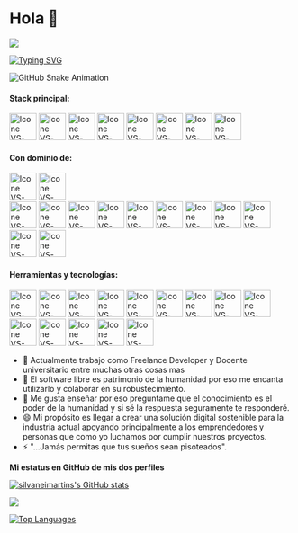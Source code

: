 # Hola 👋 
<a href="https://www.github.com/DanielDev87" target="_blank" rel="noreferrer"><img
src="https://img.shields.io/github/followers/DanielDev87?logo=github&style=for-the-badge&color=6366f1&labelColor=27272a" />

[![Typing SVG](https://readme-typing-svg.herokuapp.com?color=FF3670&size=35&center=true&vCenter=true&width=1000&lines=Bienvenid@+a+mi+perfil+GitHub!;+soy+DanielDev87,+desarrollador+de+Software)](https://git.io/typing-svg)
 
![GitHub Snake Animation](https://raw.githubusercontent.com/DanielDev87/DanielDev87/output/github-contribution-grid-snake.svg)





#### Stack principal:
  [<img height="48px" width="48px" alt="Icone VS-Code" src="https://skillicons.dev/icons?i=html"/>](https://developer.mozilla.org/en-US/docs/Web/HTML)
  [<img height="48px" width="48px" alt="Icone VS-Code" src="https://skillicons.dev/icons?i=css"/>](https://developer.mozilla.org/en-US/docs/Web/CSS)
  [<img height="48px" width="48px" alt="Icone VS-Code" src="https://skillicons.dev/icons?i=js"/>](https://developer.mozilla.org/en-US/docs/Web/JavaScript)
  [<img height="48px" width="48px" alt="Icone VS-Code" src="https://skillicons.dev/icons?i=nodejs"/>](https://nodejs.org/en)
  [<img height="48px" width="48px" alt="Icone VS-Code" src="https://skillicons.dev/icons?i=expressjs"/>](https://expressjs.com/)
  [<img height="48px" width="48px" alt="Icone VS-Code" src="https://skillicons.dev/icons?i=react"/>](https://react.dev/)
  [<img height="48px" width="48px" alt="Icone VS-Code" src="https://skillicons.dev/icons?i=mongo"/>](https://www.mongodb.com)
  [<img height="48px" width="48px" alt="Icone VS-Code" src="https://skillicons.dev/icons?i=mysql"/>](https://mysql.com/)

#### Con dominio de:
  [<img height="48px" width="48px" alt="Icone VS-Code" src="https://skillicons.dev/icons?i=java"/>](https://www.java.com/es/)
  [<img height="48px" width="48px" alt="Icone VS-Code" src="https://skillicons.dev/icons?i=spring"/>](https://spring.io/)  
  [<img height="48px" width="48px" alt="Icone VS-Code" src="https://skillicons.dev/icons?i=ts"/>](https://www.typescriptlang.org/)
  [<img height="48px" width="48px" alt="Icone VS-Code" src="https://skillicons.dev/icons?i=nextjs"/>](https://nextjs.org/)
  [<img height="48px" width="48px" alt="Icone VS-Code" src="https://skillicons.dev/icons?i=nestjs"/>](https://nestjs.com/)
  [<img height="48px" width="48px" alt="Icone VS-Code" src="https://skillicons.dev/icons?i=angular"/>](https://angular.dev/)
  [<img height="48px" width="48px" alt="Icone VS-Code" src="https://skillicons.dev/icons?i=vuejs"/>](https://vuejs.org/)
  [<img height="48px" width="48px" alt="Icone VS-Code" src="https://skillicons.dev/icons?i=php"/>](https://www.php.net/manual/es/)
  [<img height="48px" width="48px" alt="Icone VS-Code" src="https://skillicons.dev/icons?i=c#"/>](https://dotnet.microsoft.com/es-es/languages/csharp)
  [<img height="48px" width="48px" alt="Icone VS-Code" src="https://skillicons.dev/icons?i=sqlite"/>](https://www.sqlite.org/)
  [<img height="48px" width="48px" alt="Icone VS-Code" src="https://skillicons.dev/icons?i=python"/>](https://www.python.org/)
  [<img height="48px" width="48px" alt="Icone VS-Code" src="https://skillicons.dev/icons?i=flask"/>](https://flask.palletsprojects.com/en/stable/)
  [<img height="48px" width="48px" alt="Icone VS-Code" src="https://skillicons.dev/icons?i=fastapi"/>](https://fastapi.tiangolo.com/)

#### Herramientas y tecnologías:
  [<img height="48px" width="48px" alt="Icone VS-Code" src="https://skillicons.dev/icons?i=docker"/>](https://git-scm.com/)
  [<img height="48px" width="48px" alt="Icone VS-Code" src="https://skillicons.dev/icons?i=gitlab"/>](https://git-scm.com/)
  [<img height="48px" width="48px" alt="Icone VS-Code" src="https://skillicons.dev/icons?i=kubernetes"/>](https://git-scm.com/)
  [<img height="48px" width="48px" alt="Icone VS-Code" src="https://skillicons.dev/icons?i=aws"/>](https://git-scm.com/)
  [<img height="48px" width="48px" alt="Icone VS-Code" src="https://skillicons.dev/icons?i=azure"/>](https://git-scm.com/)
  [<img height="48px" width="48px" alt="Icone VS-Code" src="https://skillicons.dev/icons?i=visualstudio"/>](https://git-scm.com/)
  [<img height="48px" width="48px" alt="Icone VS-Code" src="https://skillicons.dev/icons?i=figma"/>](https://www.figma.com/)
  [<img height="48px" width="48px" alt="Icone VS-Code" src="https://skillicons.dev/icons?i=vscode"/>](https://code.visualstudio.com/)
  [<img height="48px" width="48px" alt="Icone VS-Code" src="https://skillicons.dev/icons?i=github"/>](https://github.com/)
  [<img height="48px" width="48px" alt="Icone VS-Code" src="https://skillicons.dev/icons?i=git"/>](https://git-scm.com/)
  [<img height="48px" width="48px" alt="Icone VS-Code" src="https://skillicons.dev/icons?i=heroku"/>](https://git-scm.com/)
  [<img height="48px" width="48px" alt="Icone VS-Code" src="https://skillicons.dev/icons?i=postman"/>](https://git-scm.com/)
  [<img height="48px" width="48px" alt="Icone VS-Code" src="https://skillicons.dev/icons?i=tailwind"/>](https://git-scm.com/)
  [<img height="48px" width="48px" alt="Icone VS-Code" src="https://skillicons.dev/icons?i=netlify"/>](https://git-scm.com/)
  






- 🔭 Actualmente trabajo como Freelance Developer y Docente universitario entre muchas otras cosas mas
- 👯 El software libre es patrimonio de la humanidad por eso me encanta utilizarlo y colaborar en su robustecimiento.   
- 💬 Me gusta enseñar por eso preguntame que el conocimiento es el poder de la humanidad y si sé la respuesta seguramente te responderé.
- 😄 Mi propósito es llegar a crear una solución digital sostenible para la industria actual apoyando principalmente a los emprendedores y personas
     que como yo luchamos por cumplir nuestros proyectos.
- ⚡ "...Jamás permitas que tus sueños sean pisoteados".

<b>Mi estatus en GitHub de mis dos perfiles</b>

<a href="http://www.github.com/DanielDev87"><img src="https://github-readme-stats.vercel.app/api?username=DanielDev87&show_icons=true&hide=&count_private=true&title_color=6366f1&text_color=ffffff&icon_color=6366f1&bg_color=27272a&hide_border=true&show_icons=true" alt="silvaneimartins's GitHub stats" /></a>

<a href="http://www.github.com/DanielDev87"><img src="https://github-readme-streak-stats.herokuapp.com/?user=DanielDev87&stroke=ffffff&background=27272a&ring=6366f1&fire=6366f1&currStreakNum=ffffff&currStreakLabel=6366f1&sideNums=ffffff&sideLabels=ffffff&dates=ffffff&hide_border=true" /></a>

<a href="https://github.com/DanielDev87" align="left"><img src="https://github-readme-stats.vercel.app/api/top-langs/?username=DanielDev87&langs_count=10&title_color=6366f1&text_color=ffffff&icon_color=6366f1&bg_color=27272a&hide_border=true&locale=en&custom_title=Top%20%Languages" alt="Top Languages" /></a>
